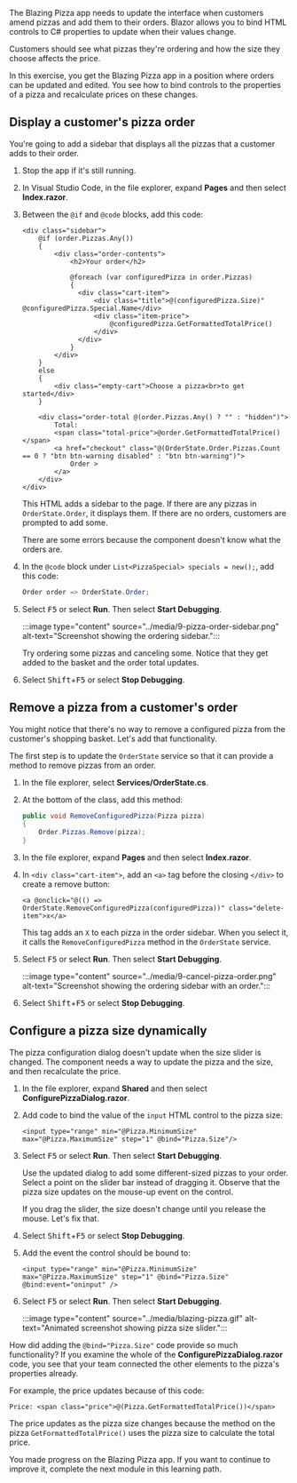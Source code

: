 The Blazing Pizza app needs to update the interface when customers amend pizzas and add them to their orders. Blazor allows you to bind HTML controls to C# properties to update when their values change.

Customers should see what pizzas they're ordering and how the size they choose affects the price.

In this exercise, you get the Blazing Pizza app in a position where orders can be updated and edited. You see how to bind controls to the properties of a pizza and recalculate prices on these changes.

## Display a customer's pizza order

You're going to add a sidebar that displays all the pizzas that a customer adds to their order.

1. Stop the app if it's still running.
1. In Visual Studio Code, in the file explorer, expand **Pages** and then select **Index.razor**.
1. Between the `@if` and `@code` blocks, add this code:

    ```razor
    <div class="sidebar">
        @if (order.Pizzas.Any())
        {
            <div class="order-contents">
                <h2>Your order</h2>
    
                @foreach (var configuredPizza in order.Pizzas)
                {
                  <div class="cart-item">
                      <div class="title">@(configuredPizza.Size)" @configuredPizza.Special.Name</div>
                      <div class="item-price">
                          @configuredPizza.GetFormattedTotalPrice()
                      </div>
                  </div>
                }
            </div>
        }
        else
        {
            <div class="empty-cart">Choose a pizza<br>to get started</div>
        }
    
        <div class="order-total @(order.Pizzas.Any() ? "" : "hidden")">
            Total:
            <span class="total-price">@order.GetFormattedTotalPrice()</span>
            <a href="checkout" class="@(OrderState.Order.Pizzas.Count == 0 ? "btn btn-warning disabled" : "btn btn-warning")">
                Order >
            </a>
        </div>
    </div>
    ```

    This HTML adds a sidebar to the page. If there are any pizzas in `OrderState.Order`, it displays them. If there are no orders, customers are prompted to add some.

    There are some errors because the component doesn't know what the orders are.

1. In the `@code` block under `List<PizzaSpecial> specials = new();`, add this code:

    ```csharp
    Order order => OrderState.Order;
    ```

1. Select <kbd>F5</kbd> or select **Run**. Then select **Start Debugging**.

    :::image type="content" source="../media/9-pizza-order-sidebar.png" alt-text="Screenshot showing the ordering sidebar.":::

    Try ordering some pizzas and canceling some. Notice that they get added to the basket and the order total updates.

1. Select <kbd>Shift</kbd>+<kbd>F5</kbd> or select **Stop Debugging**.

## Remove a pizza from a customer's order

You might notice that there's no way to remove a configured pizza from the customer's shopping basket. Let's add that functionality.

The first step is to update the `OrderState` service so that it can provide a method to remove pizzas from an order.

1. In the file explorer, select **Services/OrderState.cs**.
1. At the bottom of the class, add this method:

    ```csharp
    public void RemoveConfiguredPizza(Pizza pizza)
    {
        Order.Pizzas.Remove(pizza);
    }
    ```

1. In the file explorer, expand **Pages** and then select **Index.razor**.
1. In `<div class="cart-item">`, add an `<a>` tag before the closing `</div>` to create a remove button:

    ```razor
    <a @onclick="@(() => OrderState.RemoveConfiguredPizza(configuredPizza))" class="delete-item">x</a>
    ```

    This tag adds an `X` to each pizza in the order sidebar. When you select it, it calls the `RemoveConfiguredPizza` method in the `OrderState` service.

1. Select <kbd>F5</kbd> or select **Run**. Then select **Start Debugging**.

    :::image type="content" source="../media/9-cancel-pizza-order.png" alt-text="Screenshot showing the ordering sidebar with an order.":::

1. Select <kbd>Shift</kbd>+<kbd>F5</kbd> or select **Stop Debugging**.

## Configure a pizza size dynamically

The pizza configuration dialog doesn't update when the size slider is changed. The component needs a way to update the pizza and the size, and then recalculate the price.

1. In the file explorer, expand **Shared** and then select **ConfigurePizzaDialog.razor**.
1. Add code to bind the value of the `input` HTML control to the pizza size:

    ```razor
    <input type="range" min="@Pizza.MinimumSize" max="@Pizza.MaximumSize" step="1" @bind="Pizza.Size"/>
    ```

1. Select <kbd>F5</kbd> or select **Run**. Then select **Start Debugging**.

    Use the updated dialog to add some different-sized pizzas to your order. Select a point on the slider bar instead of dragging it. Observe that the pizza size updates on the mouse-up event on the control.

    If you drag the slider, the size doesn't change until you release the mouse. Let's fix that.

1. Select <kbd>Shift</kbd>+<kbd>F5</kbd> or select **Stop Debugging**.
1. Add the event the control should be bound to:

    ```razor
    <input type="range" min="@Pizza.MinimumSize" max="@Pizza.MaximumSize" step="1" @bind="Pizza.Size" @bind:event="oninput" />
    ```

1. Select <kbd>F5</kbd> or select **Run**. Then select **Start Debugging**.

    :::image type="content" source="../media/blazing-pizza.gif" alt-text="Animated screenshot showing pizza size slider.":::

How did adding the `@bind="Pizza.Size"` code provide so much functionality? If you examine the whole of the **ConfigurePizzaDialog.razor** code, you see that your team connected the other elements to the pizza's properties already.

For example, the price updates because of this code:

```razor
Price: <span class="price">@(Pizza.GetFormattedTotalPrice())</span>
```

The price updates as the pizza size changes because the method on the pizza `GetFormattedTotalPrice()` uses the pizza size to calculate the total price.

You made progress on the Blazing Pizza app. If you want to continue to improve it, complete the next module in this learning path.
